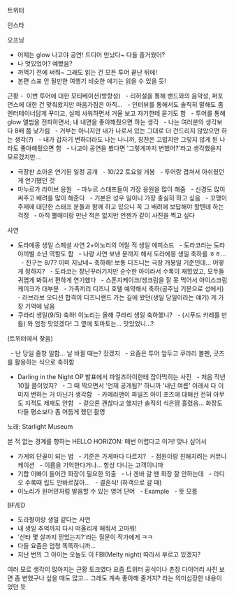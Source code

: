 

트위터


인스타


오프닝
- 어제는 glow 나고야 공연! 드디어 만났다~ 다들 즐거웠어?
- 나 멋있었어? 예뻤음?
- 까먹기 전에 써줘~ 그래도 읽는 건 모든 투어 끝난 뒤에!
- 본편 스포 안 될만한 여행기 비슷한 얘기는 읽을 수 있을 듯!

근황
-  이번 투어에 대한 모티베이션(방향성)
  - 리허설을 통해 밴드와의 음악성, 퍼포먼스에 대한 건 맞춰왔지만 마음가짐은 아직...
  - 인터뷰를 통해서도 솔직히 말해도 좀 엔터테이너답게 꾸미고, 실제 샤워하면서 거울 보고 자기한테 묻기도 함
  - 투어를 통해 glow 앨범을 전파하면서, 내 내면을 좋아해줬으면 하는 생각
  - 나는 여러분의 생각보다 8배 쯤 낯가림
  - 거부는 아니지만 내가 나로서 있는 그대로 더 건드리지 않았으면 하는 생각(?)
  - 내가 갑자기 변하더라도 나는 나니까, 칭찬은 고맙지만 그렇지 않게 된 나라도 좋아해줬으면 함
  - 나고야 공연을 봤다면 '그렇게까지 변했어?'라고 생각했을지 모르겠지만...
- 극장판 소아온 연기된 일정 공개
  - 10/22 토요일 개봉
  - 투어랑 겹쳐서 아쉬웠던 게 연기됐던 것
- 마누르가 라이브 응원
  - 마누르 스태프들이 가장 응원을 많이 해줌
  - 신경도 많이 써주고 배려를 많이 해준다
  - 기본은 성우 일이니 가장 충실히 하고 싶음
  - 꼬맹이 주제에 대단한 스태프 분들과 함께 하고 있으니 꼭 그 배려에 보답해야 할텐데 하는 걱정
  - 아직 뿔매미랑 만난 적은 없지만 언젠가 같이 사진을 찍고 싶다

사연
- 도라에몽 생일 스페셜 사연 2+이노리의 어릴 적 생일 에피소드
  - 도라코라는 도라야끼별 소년 역할도 함
  - 나랑 사연 보낸 분까지 해서 도라에몽 생일 축하를 ㅎㅎ...
  - 진구는 8/7? 이미 지났네~ 축하해! 보통 디즈니는 극장 개봉일 기준인데... 어떻게 정하지?
  - 도라코는 장난꾸러기지만 순수한 아이라서 수록이 재밌었고, 모두들 귀엽게 봐줘서 편하게 연기했다
  - 스폰지케이크/생크림을 잘 못 먹어서 아이스크림 케이크가 대부분
  - 가족끼리 디즈니 호텔 예약해서 축하(공주님 기분으로 성에서)
  - 러브라보 오디션 합격이 디즈니랜드 가는 길에 왔던(생일 당일이라는 얘기) 게 가장 기억에 남음
- 쿠라리 생일(9/5) 축하! 이노리는 올해 쿠라리 생일 축하했니?
  - (시푸드 카레를 만듦) 와 엄청 맛있겠다! 그 옆에 토마토는... 맛있었니...?


(트위터에서 찾음)

  - 난 당일 줄창 일함... 날 바뀔 때는? 잤겠지
  - 요즘은 투어 앞두고 쿠라리 볼펜, 굿즈를 활용하는 식으로 축하함
- Darling in the Night OP 발표에서 파일즈아이한테 잡아먹히는 사진
  - 처음 작년 10월 쯤이었지?
  - 그 때 찍으면서 '언제 공개됨?' 하니까 '내년 여름' 이래서 다 이미지 변하는 거 아닌가 생각함
  - 카메라맨이 파일즈 아이 포즈에 대해선 전혀 아무도 지적도 제재도 안함
  - 겉으론 괜찮다고 했지만 솔직히 식은땀 흘렸음... 화장도 다들 평소보다 좀 어둡게 했던 촬영

노래: Starlight Museum

본 적 없는 경계를 향하는 HELLO HORIZON: 매번 어렵다고 이거! 맞나 싶어서
- 가게의 단골이 되는 법
  - 기준은 가게마다 다르지?
  - 점원이랑 친해지려는 커뮤니케이션
  - 이름을 기억한다거나... 항상 다니는 고객이니까
- 기합 이빠이 들어간 화장이 필요한 외출
  - 나 겐바 갈 땐 화장 잘 안하는데
  - 라디오 수록때 립도 안바르잖아...
  - 결혼식! (하객으로 갈 때)
- 이노리가 원어민처럼 발음할 수 있는 영어 단어
  - Example
  - 뜻 모름

BF/ED
- 도라짱이랑 생일 같다는 사연
- 내 생일 추억까지 다시 떠올리게 해줘서 고마워!
- '산타 몇 살까지 믿었는지?'라는 질문이 작가에게 ㅋㅋ
- 다들 요즘은 엄청 똑똑하니까...
- 지난 번의 그 아이는 오늘도 이 FBI(Melty night) 따라서 부르고 있겠지?

여러 모로 생각이 많아지는 근황 토크였다
요즘 트위터 공식이나 촌장 다이어리 사진 보면 좀 변했구나 싶을 때도 많고...
그래도 계속 좋아해 줄거지? 라는 의미심장한 내용이었던 듯
